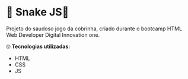 # :snake: Snake JS:snake:

Projeto do saudoso jogo da cobrinha, criado durante o bootcamp HTML Web Developer Digital Innovation one.



:nerd_face: **Tecnologias utilizadas:**



- HTML
- CSS
- JS

